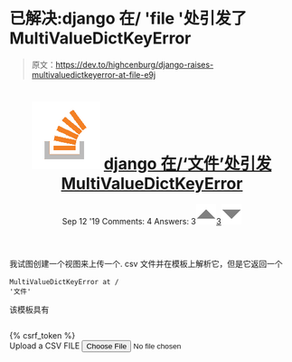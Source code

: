 # 已解决:django 在/ 'file '处引发了 MultiValueDictKeyError

> 原文：<https://dev.to/highcenburg/django-raises-multivaluedictkeyerror-at-file-e9j>

<header>

# ![](img/540c2ba90e5a347bd57c676bb96dfee0.png) [ django 在/‘文件’处引发 MultiValueDictKeyError](https://stackoverflow.com/questions/57899513/django-raises-multivaluedictkeyerror-at-file)

Sep 12 '19 Comments: 4 Answers: 3[![](img/83f13d376e6608cc602ae93b1cdbae4e.png)3![](img/fd423aaf5fec73c645f97544689ea934.png)](https://stackoverflow.com/questions/57899513/django-raises-multivaluedictkeyerror-at-file) </header>

我试图创建一个视图来上传一个. csv 文件并在模板上解析它，但是它返回一个

```
MultiValueDictKeyError at /
'文件'
```

该模板具有

```

```
<form method="POST" enctype="multipart/form-data">{% csrf_token %}
<div class="file-field input-field">
<div class="btn">
<span>Upload a CSV FILE</span>
<input type="file" name="file">
</div>
<div class="file-path-wrapper">
 <input class="file-path
```

```

…<button class="ltag__stackexchange--btn" type="button">[Open Full Question](https://stackoverflow.com/questions/57899513/django-raises-multivaluedictkeyerror-at-file)</button>